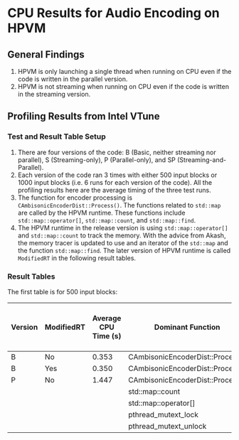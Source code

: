 
# CPU Results for Audio Encoding on HPVM

## General Findings

1. HPVM is only launching a single thread when running on CPU even if the code is written in the parallel version.
2. HPVM is not streaming when running on CPU even if the code is written in the streaming version.

## Profiling Results from Intel VTune

### Test and Result Table Setup

1. There are four versions of the code: B (Basic, neither streaming nor parallel), S (Streaming-only), P (Parallel-only), and SP (Streaming-and-Parallel).
2. Each version of the code ran 3 times with either 500 input blocks or 1000 input blocks (i.e. 6 runs for each version of the code). All the profiling results here are the average timing of the three test runs.
3. The function for encoder processing is `CAmbisonicEncoderDist::Process()`. The functions related to `std::map` are called by the HPVM runtime. These functions include `std::map::operator[]`, `std::map::count`, and `std::map::find`.
4. The HPVM runtime in the release version is using `std::map::operator[]` and  `std::map::count` to track the memory. With the advice from Akash, the memory tracer is updated to use and an iterator of the `std::map` and the function `std::map::find`. The later version of HPVM runtime is called `ModifiedRT` in the following result tables.

### Result Tables

The first table is for 500 input blocks:

| Version | ModifiedRT | Average CPU Time (s) | Dominant Function | Average Time on each Dominant Function|
|---------|------------|----------------------|-------------------|---------------------------------------|
| B       | No         | 0.353                | CAmbisonicEncoderDist::Process() | 313.330 |
| B       | Yes        | 0.350                | CAmbisonicEncoderDist::Process() | 298.003 |
| P       | No         | 1.447                | CAmbisonicEncoderDist::Process() | 302.644 |
|         |            |                      | std::map::count | 253.342 |
|         |            |                      | std::map::operator[] | 253.919 |
|         |            |                      | pthread_mutext_lock | 194.658 |
|         |            |                      | pthread_mutext_unlock | 152.003 |
